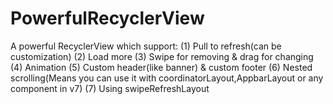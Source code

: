 # PowerfulRecyclerView

A powerful RecyclerView which support:
(1) Pull to refresh(can be customization)
(2) Load more
(3) Swipe for removing & drag for changing
(4) Animation
(5) Custom header(like banner) & custom footer
(6) Nested scrolling(Means you can use it with coordinatorLayout,AppbarLayout or any component in v7)
(7) Using swipeRefreshLayout

